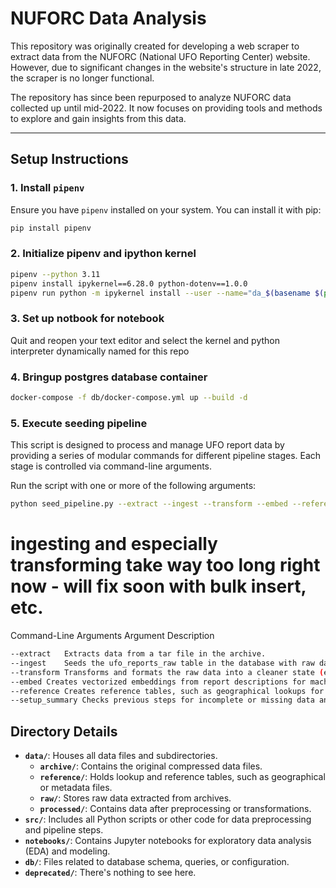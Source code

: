 # NUFORC Data Analysis

This repository was originally created for developing a web scraper to extract data from the NUFORC (National UFO Reporting Center) website. However, due to significant changes in the website's structure in late 2022, the scraper is no longer functional. 

The repository has since been repurposed to analyze NUFORC data collected up until mid-2022. It now focuses on providing tools and methods to explore and gain insights from this data.

---

## Setup Instructions

### 1. Install `pipenv`
Ensure you have `pipenv` installed on your system. You can install it with pip:

```bash
pip install pipenv
```

### 2. Initialize pipenv and ipython kernel

```bash
pipenv --python 3.11
pipenv install ipykernel==6.28.0 python-dotenv==1.0.0
pipenv run python -m ipykernel install --user --name="da_$(basename $(pwd))" --display-name="da_$(basename $(pwd))"
```

### 3. Set up notbook for notebook

Quit and reopen your text editor and select the kernel and python interpreter dynamically named for this repo

### 4. Bringup postgres database container

```bash
docker-compose -f db/docker-compose.yml up --build -d
```

### 5. Execute seeding pipeline


This script is designed to process and manage UFO report data by providing a series of modular commands for different pipeline stages. Each stage is controlled via command-line arguments.


Run the script with one or more of the following arguments:

```bash
python seed_pipeline.py --extract --ingest --transform --embed --reference --setup_summary
```

# ingesting and especially transforming take **way too long** right now - will fix soon with bulk insert, etc.

Command-Line Arguments
Argument	Description
```bash
--extract	Extracts data from a tar file in the archive.
--ingest	Seeds the ufo_reports_raw table in the database with raw data from the archive.
--transform	Transforms and formats the raw data into a cleaner state (e.g., for analysis or reporting).
--embed	Creates vectorized embeddings from report descriptions for machine learning or analytics tasks.
--reference	Creates reference tables, such as geographical lookups for enhanced data enrichment.
--setup_summary	Checks previous steps for incomplete or missing data and provides a summary of the pipeline.
```

## Directory Details

- **`data/`**: Houses all data files and subdirectories.
  - **`archive/`**: Contains the original compressed data files.
  - **`reference/`**: Holds lookup and reference tables, such as geographical or metadata files.
  - **`raw/`**: Stores raw data extracted from archives.
  - **`processed/`**: Contains data after preprocessing or transformations.
- **`src/`**: Includes all Python scripts or other code for data preprocessing and pipeline steps.
- **`notebooks/`**: Contains Jupyter notebooks for exploratory data analysis (EDA) and modeling.
- **`db/`**: Files related to database schema, queries, or configuration.
- **`deprecated/`**: There's nothing to see here.
